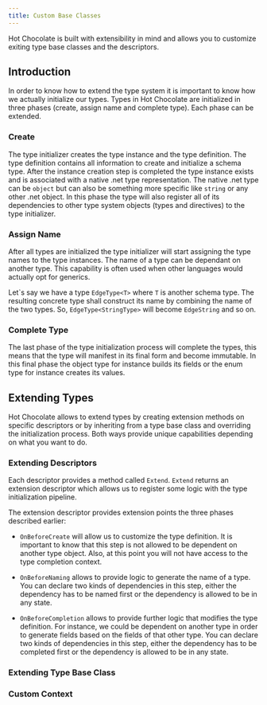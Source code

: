 ```yaml
---
title: Custom Base Classes
---
```


Hot Chocolate is built with extensibility in mind and allows you to customize exiting type base classes and the descriptors.

## Introduction

In order to know how to extend the type system it is important to know how we actually initialize our types. Types in Hot Chocolate are initialized in three phases (create, assign name and complete type). Each phase can be extended.

### Create

The type initializer creates the type instance and the type definition. The type definition contains all information to create and initialize a schema type. After the instance creation step is completed the type instance exists and is associated with a native .net type representation. The native .net type can be `object` but can also be something more specific like `string` or any other .net object. In this phase the type will also register all of its dependencies to other type system objects (types and directives) to the type initializer.

### Assign Name

After all types are initialized the type initializer will start assigning the type names to the type instances. The name of a type can be dependant on another type. This capability is often used when other languages would actually opt for generics.

Let\`s say we have a type `EdgeType<T>` where `T` is another schema type. The resulting concrete type shall construct its name by combining the name of the two types. So, `EdgeType<StringType>` will become `EdgeString` and so on.

### Complete Type

The last phase of the type initialization process will complete the types, this means that the type will manifest in its final form and become immutable. In this final phase the object type for instance builds its fields or the enum type for instance creates its values.

## Extending Types

Hot Chocolate allows to extend types by creating extension methods on specific descriptors or by inheriting from a type base class and overriding the initialization process. Both ways provide unique capabilities depending on what you want to do.

### Extending Descriptors

Each descriptor provides a method called `Extend`. `Extend` returns an extension descriptor which allows us to register some logic with the type initialization pipeline.

The extension descriptor provides extension points the three phases described earlier:

- `OnBeforeCreate` will allow us to customize the type definition. It is important to know that this step is not allowed to be dependent on another type object. Also, at this point you will not have access to the type completion context.

- `OnBeforeNaming` allows to provide logic to generate the name of a type. You can declare two kinds of dependencies in this step, either the dependency has to be named first or the dependency is allowed to be in any state.

- `OnBeforeCompletion` allows to provide further logic that modifies the type definition. For instance, we could be dependent on another type in order to generate fields based on the fields of that other type. You can declare two kinds of dependencies in this step, either the dependency has to be completed first or the dependency is allowed to be in any state.

### Extending Type Base Class

### Custom Context
